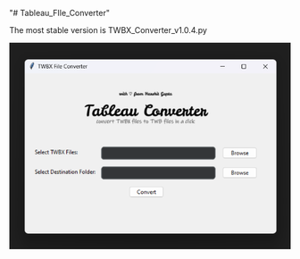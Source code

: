 "# Tableau_FIle_Converter" 

The most stable version is TWBX_Converter_v1.0.4.py

![alt text](https://github.com/harshitgupta240197/Tableau_FIle_Converter/blob/main/IMAGE.png?raw=true)
